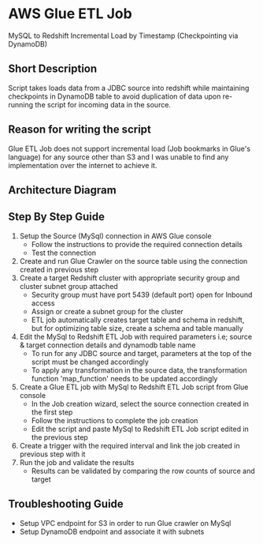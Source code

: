 # AWS Glue ETL Job
MySQL to Redshift Incremental Load by Timestamp (Checkpointing via DynamoDB)

## Short Description
Script takes loads data from a JDBC source into redshift while maintaining checkpoints in DynamoDB table to avoid duplication of data upon re-running the script for incoming data in the source.

## Reason for writing the script
Glue ETL Job does not support incremental load (Job bookmarks in Glue's language) for any source other than S3 and I was unable to find any implementation over the internet to achieve it.

## Architecture Diagram


## Step By Step Guide
1. Setup the Source (MySql) connection in AWS Glue console
   - Follow the instructions to provide the required connection details
   - Test the connection
2. Create and run Glue Crawler on the source table using the connection created in previous step
3. Create a target Redshift cluster with appropriate security group and cluster subnet group attached
   - Security group must have port 5439 (default port) open for Inbound access
   - Assign or create a subnet group for the cluster
   - ETL job automatically creates target table and schema in redshift, but for optimizing table size, create a schema and table manually
4. Edit the MySql to Redshift ETL Job with required parameters i.e; source & target connection details and dynamodb table name
   - To run for any JDBC source and target, parameters at the top of the script must be changed accordingly
   - To apply any transformation in the source data, the transformation function 'map_function' needs to be updated accordingly
5. Create a Glue ETL job with MySql to Redshift ETL Job script from Glue console
   - In the Job creation wizard, select the source connection created in the first step
   - Follow the instructions to complete the job creation
   - Edit the script and paste MySql to Redshift ETL Job script edited in the previous step
6. Create a trigger with the required interval and link the job created in previous step with it
7. Run the job and validate the results
   - Results can be validated by comparing the row counts of source and target

## Troubleshooting Guide
- Setup VPC endpoint for S3 in order to run Glue crawler on MySql
- Setup DynamoDB endpoint and associate it with subnets
